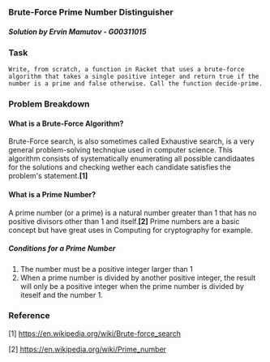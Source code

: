 ### Brute-Force Prime Number Distinguisher
##### Solution by Ervin Mamutov - G00311015

### Task

    Write, from scratch, a function in Racket that uses a brute-force algorithm that takes a single positive integer and return true if the number is a prime and false otherwise. Call the function decide-prime.

### Problem Breakdown

#### What is a Brute-Force Algorithm?
Brute-Force search, is also sometimes called Exhaustive search, is a very general problem-solving technqiue used in computer science. This algorithm consists of systematically enumerating all possible candidaates for the solutions and checking wether each candidate satisfies the problem's statement.**[1]**

#### What is a Prime Number?
A prime number (or a prime) is a natural number greater than 1 that has no positive divisors other than 1 and itself.**[2]** Prime numbers are a basic concept but have great uses in Computing for cryptography for example.

##### Conditions for a Prime Number

1. The number must be a positive integer larger than 1
2. When a prime number is divided by another positive integer, the result will only be a positive integer when the prime number is divided by iteself and the number 1.

### Reference
[1] https://en.wikipedia.org/wiki/Brute-force_search

[2] https://en.wikipedia.org/wiki/Prime_number